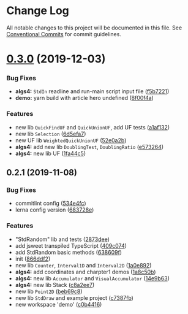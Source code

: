 # Change Log

All notable changes to this project will be documented in this file.
See [Conventional Commits](https://conventionalcommits.org) for commit guidelines.

# [0.3.0](https://github.com/devrsi0n/Algorithms/compare/v0.2.2...v0.3.0) (2019-12-03)

### Bug Fixes

- **algs4:** `StdIn` readline and run-main script input file ([f5b7221](https://github.com/devrsi0n/Algorithms/commit/f5b7221fa529f8198bdb64774b1da6c24f7fee05))
- **demo:** yarn build with article hero undefined ([8f00f4a](https://github.com/devrsi0n/Algorithms/commit/8f00f4afdd1f8af259fba2842f15fdade320c29c))

### Features

- new lib `QuickFindUF` and `QuickUnionUF`, add UF tests ([a1af132](https://github.com/devrsi0n/Algorithms/commit/a1af1321f980756e0bc24933440ad21f5aefd046))
- new lib `Selection` ([6d5efa7](https://github.com/devrsi0n/Algorithms/commit/6d5efa74079af4d61acdfcfaf0eaa622ea0dca91))
- new UF lib `WeightedQuickUnionUF` ([52e0a2b](https://github.com/devrsi0n/Algorithms/commit/52e0a2bc57662c2105e6f33ddd65d894f5376429))
- **algs4:** add new lib `DoublingTest`, `DoublingRatio` ([e573264](https://github.com/devrsi0n/Algorithms/commit/e5732642ebd5ad480d749111cd0fc350da242272))
- **algs4:** new lib UF ([1fa44c5](https://github.com/devrsi0n/Algorithms/commit/1fa44c5405c78a65e14b3255f1e0f56d53b9275e))

## 0.2.1 (2019-11-08)

### Bug Fixes

- commitlint config ([534e4fc](https://github.com/devrsi0n/Algorithms/commit/534e4fc96d312c906517ba32004954d4f522f3ed))
- lerna config version ([683728e](https://github.com/devrsi0n/Algorithms/commit/683728ea43ec63e6aceb6791a7ea752a92f1bde4))

### Features

- "StdRandom" lib and tests ([2873dee](https://github.com/devrsi0n/Algorithms/commit/2873deeac485c0bc86b0c06ffc3365fb53006589))
- add jsweet transpiled TypeScript ([409c074](https://github.com/devrsi0n/Algorithms/commit/409c07479b4e5d276843117e7ca2ed2cf5d9632f))
- add StdRandom basic methods ([638609f](https://github.com/devrsi0n/Algorithms/commit/638609f0271d2c5e81d6d9d238942bb34f703953))
- init ([866ddf2](https://github.com/devrsi0n/Algorithms/commit/866ddf21ac5bd61e7ed4e2c813c62ef2da21d84a))
- new lib `Counter`, `Interval1D` and `Interval2D` ([1a0e892](https://github.com/devrsi0n/Algorithms/commit/1a0e892d2c47ca5bd56c31d59f6d2d9182e566fb))
- **algs4:** add coordinates and charpter1 demos ([1a8c50b](https://github.com/devrsi0n/Algorithms/commit/1a8c50be36f30045dd89caf659ed4e879ea4d32a))
- **algs4:** new lib `Accumulator` and `VisualAccumulator` ([14e9b63](https://github.com/devrsi0n/Algorithms/commit/14e9b63697e07b102258e0c20561236d943111a1))
- **algs4:** new lib Stack ([c8a2ee7](https://github.com/devrsi0n/Algorithms/commit/c8a2ee7391fa40c8fb5e725ea4eeea6e16f758fa))
- new lib `Point2D` ([beb69c8](https://github.com/devrsi0n/Algorithms/commit/beb69c8f723c1ff35dbf81af737400a21eda69d1))
- new lib `StdDraw` and example project ([c7387fb](https://github.com/devrsi0n/Algorithms/commit/c7387fbb464da3992460f18db680d4473321a91f))
- new workspace 'demo' ([c0b4416](https://github.com/devrsi0n/Algorithms/commit/c0b4416e80c8b72ee3b8f409d509e8d928fc1e88))
